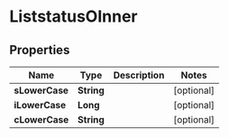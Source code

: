 

# ListstatusOInner


## Properties

| Name | Type | Description | Notes |
|------------ | ------------- | ------------- | -------------|
|**sLowerCase** | **String** |  |  [optional] |
|**iLowerCase** | **Long** |  |  [optional] |
|**cLowerCase** | **String** |  |  [optional] |



